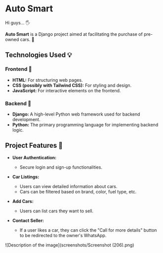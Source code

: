 # Auto Smart

Hi guys... 🖐️

**Auto Smart** is a Django project aimed at facilitating the purchase of pre-owned cars. 🚗

## Technologies Used 💡

### Frontend 📌
- **HTML:** For structuring web pages.
- **CSS (possibly with Tailwind CSS):** For styling and design.
- **JavaScript:** For interactive elements on the frontend.

### Backend 📌
- **Django:** A high-level Python web framework used for backend development.
- **Python:** The primary programming language for implementing backend logic.

## Project Features 👀
- **User Authentication:**
  - Secure login and sign-up functionalities.

- **Car Listings:**
  - Users can view detailed information about cars.
  - Cars can be filtered based on brand, color, fuel type, etc.

- **Add Cars:**
  - Users can list cars they want to sell.

- **Contact Seller:**
  - If a user likes a car, they can click the "Call for more details" button to be redirected to the owner's WhatsApp.


![Description of the image](screenshots/Screenshot (206).png)

